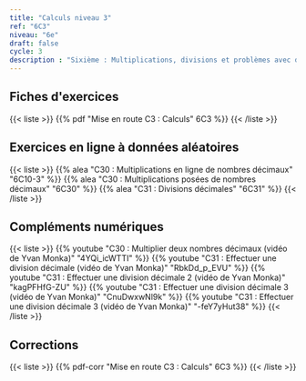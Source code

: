 ```yaml
---
title: "Calculs niveau 3"
ref: "6C3"
niveau: "6e"
draft: false
cycle: 3
description : "Sixième : Multiplications, divisions et problèmes avec des nombres décimaux"
---
```


<h2 class="ui horizontal divider header">Fiches d'exercices</h2>


{{< liste >}}
	{{% pdf "Mise en route C3 : Calculs" 6C3 %}}
{{< /liste >}}

<div class="ui hidden divider"></div>
<div class="ui hidden divider"></div>

<h2 class="ui horizontal divider header">Exercices en ligne à données aléatoires</h2>

{{< liste >}}
	{{% alea "C30 : Multiplications en ligne de nombres décimaux" "6C10-3" %}}
	{{% alea "C30 : Multiplications posées de nombres décimaux" "6C30" %}}
	{{% alea "C31 : Divisions décimales" "6C31" %}}
{{< /liste >}}

<div class="ui hidden divider"></div>
<div class="ui hidden divider"></div>

<h2 class="ui horizontal divider header">Compléments numériques</h2>

{{< liste >}}
	{{% youtube "C30 : Multiplier deux nombres décimaux (vidéo de Yvan Monka)" "4YQi_icWTTI" %}}
	{{% youtube "C31 : Effectuer une division décimale (vidéo de Yvan Monka)" "RbkDd_p_EVU" %}}
	{{% youtube "C31 : Effectuer une division décimale 2 (vidéo de Yvan Monka)" "kagPFHfG-ZU" %}}
	{{% youtube "C31 : Effectuer une division décimale 3 (vidéo de Yvan Monka)" "CnuDwxwNl9k" %}}
	{{% youtube "C31 : Effectuer une division décimale 3 (vidéo de Yvan Monka)" "-feY7yHut38" %}}
{{< /liste >}}


<div class="ui hidden divider"></div>
<div class="ui hidden divider"></div>

<h2 class="ui horizontal divider header">Corrections</h2>


{{< liste >}}
	{{% pdf-corr "Mise en route C3 : Calculs" 6C3 %}}
{{< /liste >}}



